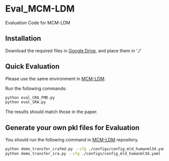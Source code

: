 # Eval_MCM-LDM
Evaluation Code for MCM-LDM

## Installation
Download the required files in [Google Drive](https://drive.google.com/drive/folders/13d2wWLlJ8MuJCV6bmlenKcTEpmuo3suj?usp=sharing), and place them in './'

## Quick Evaluation
Please use the same environment in [MCM-LDM](https://github.com/XingliangJin/MCM-LDM). 

Run the following commands:
```bash
python eval_CRA_FMD.py
python eval_SRA.py
```
The results should match those in the paper.

## Generate your own pkl files for Evaluation
You should run the following command in [MCM-LDM](https://github.com/XingliangJin/MCM-LDM) repository.
```bash
python demo_transfer_crafmd.py --cfg ./configs/config_mld_humanml3d.yaml --cfg_assets ./configs/assets.yaml --style_motion_dir demo/content_test_feats --content_motion_dir demo/content_test_feats --scale 2.5
python demo_transfer_sra.py --cfg ./configs/config_mld_humanml3d.yaml --cfg_assets ./configs/assets.yaml --style_motion_dir demo/style_test_feats --content_motion_dir demo/style_test_feats --scale 2.5
```

